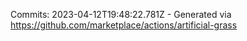 Commits: 2023-04-12T19:48:22.781Z - Generated via https://github.com/marketplace/actions/artificial-grass
<br>

